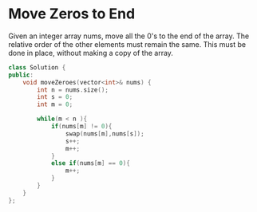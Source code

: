 # Move Zeros to End

Given an integer array nums, move all the 0's to the end of the array. The relative order of the other elements must remain the same. This must be done in place, without making a copy of the array.

```cpp
class Solution {
public:
    void moveZeroes(vector<int>& nums) {
        int n = nums.size();
        int s = 0;
        int m = 0;

        while(m < n ){
            if(nums[m] != 0){
                swap(nums[m],nums[s]);
                s++;
                m++;
            }
            else if(nums[m] == 0){
                m++;
            }
        }
    }
};
```
